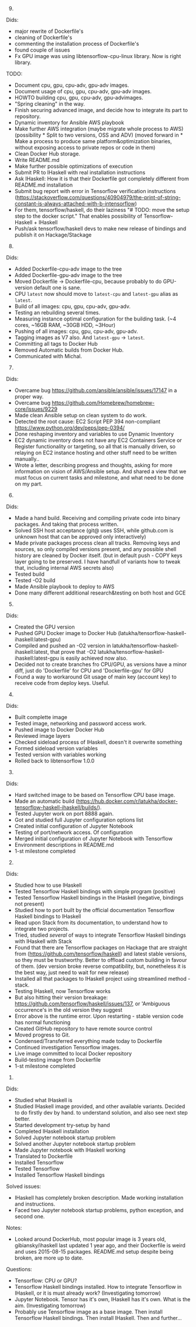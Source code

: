 9.
Dids:
* major rewrite of Dockerfile's
* cleaning of Dockerfile's
* commenting the installation process of Dockerfile's
* found couple of issues
* Fx GPU image was using libtensorflow-cpu-linux library. Now is right library.


TODO:
* Document cpu, gpu, cpu-adv, gpu-adv images.
* Document usage of cpu, gpu, cpu-adv, gpu-adv images.
* HOWTO building cpu, gpu, cpu-adv, gpu-advimages.
* "Spring cleaning" in the way.
* Finish securing advanced image, and decide how to integrate its part to repository.
* Dynamic inventory for Ansible AWS playbook
* Make further AWS integration (maybe migrate whole process to AWS)
(possibility * Split to two versions, OSS and ADV)
(moved forward in * Make a process to produce same platform&optimization binaries, without exposing access to private repos or code in them)
* Clean Docker Hub storage.
* Write README.md
* Make  further possible optimizations of execution
* Submit PR to IHaskell with real installation instructions
* Ask IHaskell: How it is that their Dockerfile got completely different from README.md installation
* Submit bug report with error in Tensorflow verification instructions
(https://stackoverflow.com/questions/40904979/the-print-of-string-constant-is-always-attached-with-b-intensorflow)
* For them, tensorflow/haskell, do their laziness "# TODO: move the setup step to the docker script." That enables possibility of Tensorflow-Haskell + IHaskell
* Push/ask tensorflow/haskell devs to make new release of bindings and publish it on Hackage/Stackage


8.
Dids:
* Added Dockerfile-cpu-adv image to the tree
* Added Dockerfile-gpu-adv image to the tree
* Moved Dockerfile -> Dockerfile-cpu, because probably to do GPU-version default one is sane.
* CPU `latest` now should move to `latest-cpu` and `latest-gpu` alias as `latest`.
* Build of all images: cpu, gpu, cpu-adv, gpu-adv.
* Testing an rebuilding several times.
* Measuring instance optimal configuration for the building task. (~4 cores, ~16GB RAM, ~30GB HDD, ~3Hour)
* Pushing of all images: cpu, gpu, cpu-adv, gpu-adv.
* Tagging images as V7 also. And `latest-gpu` -> `latest`.
* Committing all tags to Docker Hub
* Removed Automatic builds from Docker Hub.
* Communicated with Michal.

7.
Dids:
* Overcame bug https://github.com/ansible/ansible/issues/17147 in a proper way.
* Overcame bug https://github.com/Homebrew/homebrew-core/issues/9229
* Made clean Ansible setup on clean system to do work.
* Detected the root cause: EC2 Script PEP 394 non-compliant https://www.python.org/dev/peps/pep-0394/
* Done reshaping inventory and variables to use Dynamic Inventory
* EC2 dynamic inventory does not have any EC2 Containers Service or Register functionality or targeting, so all that is manually driven, so relaying on EC2 instance hosting and other stuff need to be written manually..
* Wrote a letter, describing progress and thoughts, asking for more information on vision of AWS/Ansible setup. And shared a view that we must focus on current tasks and milestone, and what need to be done on my part.

6.
Dids:
* Made a hand build. Receiving and compiling private code into binary packages. And taking that process written.
* Solved SSH host acceptance (git@ uses SSH, while github.com is unknown host that can be approved only interactively)
* Made private packages process clean all tracks. Removing keys and sources, so only compiled versions present, and any possible shell history are cleaned by Docker itself. (but in default push - COPY keys layer going to be preserved. I have handfull of variants how to tweak that, including internal AWS secrets also)
* Tested build
* Tested -O2 build
* Made Ansible playbook to deploy to AWS
* Done many different additional research&testing on both host and GCE

5.
Dids:
* Created the GPU version
* Pushed GPU Docker image to Docker Hub (latukha/tensorflow-haskell-ihaskell:latest-gpu)
* Compiled and pushed an -O2 version in latukha/tensorflow-haskell-ihaskell:latest, that prove that -O2 latukha/tensorflow-haskell-ihaskell:latest-gpu is easily achieved now also.
* Decided not to create branches fro CPU/GPU, as versions have a minor diff, just do 'Dockerfile' for CPU and 'Dockerfile-gpu' for GPU
* Found a way to workaround Git usage of main key (account key) to receive code from deploy keys. Useful.

4.
Dids:
* Built complette image
* Tested image, networking and password access work.
* Pushed image to Docker Docker Hub
* Reviewed image layers
* Checked sideload process of IHaskell, doesn't it overwrite something
* Formed sideload version variables
* Tested version with variables working
* Rolled back to libtensorflow 1.0.0


3.
Dids:
* Hard switched image to be based on Tensorflow CPU base image.
* Made an automatic build (https://hub.docker.com/r/latukha/docker-tensorflow-haskell-ihaskell/builds/).
* Tested Jupyter work on port 8888 again.
* Got and studied full Jupyter configuration options list
* Created initial configuration of Jupyter Notebook
* Testing of port/network access. Of configuration
* Merged initial configuration of Jupyter Notebook with Tensorflow
* Environment descriptions in README.md
* 1-st milestone completed

2.
Dids:
* Studied how to use IHaskell
* Tested Tensorflow Haskell bindings with simple program (positive)
* Tested Tensorflow Haskell bindings in the IHaskell (negative, bindings not present)
* Studied how to port built by the official documentation Tensorflow Haskell bindings to IHaskell
* Read upon Stack from its documentation, to understand how to integrate two projects.
* Tried, studied _several_ of ways to integrate Tensorflow Haskell bindings with IHaskell with Stack
* Found that there are Tensorflow packages on Hackage that are straight from (https://github.com/tensorflow/haskell) and latest stable versions, so they must be trustworthy. Better to offload custom building in favour of them. (dev version broke reverse compatibility, but, nonetheless it is the best way, just need to wait for new release)
* Installed all that packages to IHaskell project using streamlined method - stack.
* Testing IHaskell, now Tensorflow works
* But also hitting their version breakage: https://github.com/tensorflow/haskell/issues/137, or 'Ambiguous occurrence's in the old version they suggest
* Error above is the runtime error. Upon restarting - stable version code has normal functioning
* Created GitHub repository to have remote source control
* Moved progress to Git.
* Condensed/Transferred everything made today to Dockerfile
* Continued investigation Tensorflow images.
* Live image committed to local Docker repository
* Build-testing image from Dockerfile
* 1-st milestone completed

1.
Dids:
* Studied what IHaskell is
* Studied IHaskell image provided, and other available variants. Decided to do firstly dev by hand. to understand solution, and also see next step better.
* Started development try-setup by hand
* Completed IHaskell installation
* Solved Jupyter notebook startup problem
* Solved another Jupyter notebook startup problem
* Made Jupyter notebook with IHaskell working
* Translated to Dockerfile
* Installed Tensorflow
* Tested Tensorflow
* Installed Tensorflow Haskell bindings

Solved issues:
* IHaskell has completely broken description. Made working installation and instructions.
* Faced two Jupyter notebook startup problems, python exception, and second one.

Notes:
* Looked around DockerHub, most popular image is 3 years old, gibiansky/ihaskell last updated 1 year ago, and their Dockerfile is weird and uses 2015-08-15 packages. README.md setup despite being broken, are more up to date. 

Questions:
* Tensorflow: CPU or GPU?
* Tensorflow Haskell bindings installed. How to integrate Tensorflow in IHaskell, or it is must already work? (Investigating tomorrow)
* Jupyter Notebook. Tensor has it's own, IHaskell has it's own. What is the aim. (Investigating tomorrow)
* Probably use Tensorflow image as a base image. Then install Tensorflow Haskell bindings. Then install IHaskell. Then and further...
